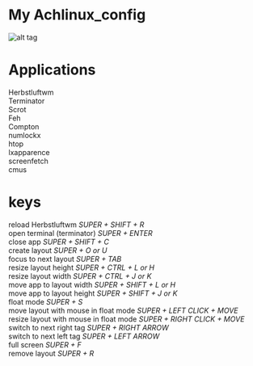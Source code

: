 # My Achlinux_config

![alt tag](https://cloud.githubusercontent.com/assets/13186980/12925774/4286e972-cf60-11e5-9ba6-8bc7b75d4d34.jpg)

 Applications
=================
Herbstluftwm<br>
Terminator<br>
Scrot<br>
Feh<br>
Compton<br>
numlockx<br>
htop<br>
lxapparence<br>
screenfetch<br>
cmus<br>

 keys
=================
reload Herbstluftwm *SUPER + SHIFT + R*<br>
open terminal (terminator) *SUPER + ENTER*<br>
close app *SUPER + SHIFT + C*<br>
create layout *SUPER + O or U*<br>
focus to next layout *SUPER + TAB*<br>
resize layout height *SUPER + CTRL + L or H*<br>
resize layout width *SUPER + CTRL + J or K*<br>
move app to layout width *SUPER + SHIFT + L or H*<br>
move app to layout height *SUPER + SHIFT + J or K*<br>
float mode *SUPER + S*<br>
move layout with mouse in float mode *SUPER + LEFT CLICK + MOVE*<br>
resize layout with mouse in float mode *SUPER + RIGHT CLICK + MOVE*<br>
switch to next right tag *SUPER + RIGHT ARROW*<br>
switch to next left tag *SUPER + LEFT ARROW*<br>
full screen *SUPER + F*<br>
remove layout *SUPER + R*<br>
